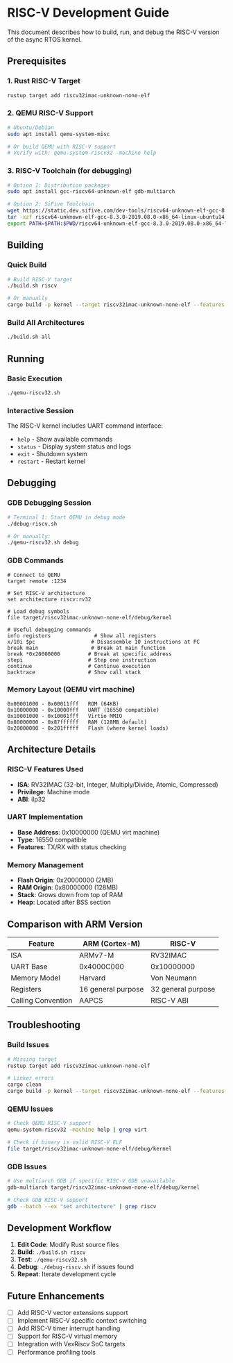 # RISC-V Development Guide

This document describes how to build, run, and debug the RISC-V version of the async RTOS kernel.

## Prerequisites

### 1. Rust RISC-V Target
```bash
rustup target add riscv32imac-unknown-none-elf
```

### 2. QEMU RISC-V Support
```bash
# Ubuntu/Debian
sudo apt install qemu-system-misc

# Or build QEMU with RISC-V support
# Verify with: qemu-system-riscv32 -machine help
```

### 3. RISC-V Toolchain (for debugging)
```bash
# Option 1: Distribution packages
sudo apt install gcc-riscv64-unknown-elf gdb-multiarch

# Option 2: SiFive Toolchain
wget https://static.dev.sifive.com/dev-tools/riscv64-unknown-elf-gcc-8.3.0-2019.08.0-x86_64-linux-ubuntu14.tar.gz
tar -xzf riscv64-unknown-elf-gcc-8.3.0-2019.08.0-x86_64-linux-ubuntu14.tar.gz
export PATH=$PATH:$PWD/riscv64-unknown-elf-gcc-8.3.0-2019.08.0-x86_64-linux-ubuntu14/bin
```

## Building

### Quick Build
```bash
# Build RISC-V target
./build.sh riscv

# Or manually
cargo build -p kernel --target riscv32imac-unknown-none-elf --features riscv
```

### Build All Architectures
```bash
./build.sh all
```

## Running

### Basic Execution
```bash
./qemu-riscv32.sh
```

### Interactive Session
The RISC-V kernel includes UART command interface:
- `help` - Show available commands
- `status` - Display system status and logs
- `exit` - Shutdown system
- `restart` - Restart kernel

## Debugging

### GDB Debugging Session
```bash
# Terminal 1: Start QEMU in debug mode
./debug-riscv.sh

# Or manually:
./qemu-riscv32.sh debug
```

### GDB Commands
```gdb
# Connect to QEMU
target remote :1234

# Set RISC-V architecture
set architecture riscv:rv32

# Load debug symbols
file target/riscv32imac-unknown-none-elf/debug/kernel

# Useful debugging commands
info registers              # Show all registers
x/10i $pc                  # Disassemble 10 instructions at PC
break main                 # Break at main function
break *0x20000000         # Break at specific address
stepi                     # Step one instruction
continue                  # Continue execution
backtrace                 # Show call stack
```

### Memory Layout (QEMU virt machine)
```
0x00001000 - 0x00011fff   ROM (64KB)
0x10000000 - 0x10000fff   UART (16550 compatible)
0x10001000 - 0x10001fff   Virtio MMIO
0x80000000 - 0x87ffffff   RAM (128MB default)
0x20000000 - 0x201fffff   Flash (where kernel loads)
```

## Architecture Details

### RISC-V Features Used
- **ISA**: RV32IMAC (32-bit, Integer, Multiply/Divide, Atomic, Compressed)
- **Privilege**: Machine mode
- **ABI**: ilp32

### UART Implementation
- **Base Address**: 0x10000000 (QEMU virt machine)
- **Type**: 16550 compatible
- **Features**: TX/RX with status checking

### Memory Management
- **Flash Origin**: 0x20000000 (2MB)
- **RAM Origin**: 0x80000000 (128MB)
- **Stack**: Grows down from top of RAM
- **Heap**: Located after BSS section

## Comparison with ARM Version

| Feature | ARM (Cortex-M) | RISC-V |
|---------|----------------|---------|
| ISA | ARMv7-M | RV32IMAC |
| UART Base | 0x4000C000 | 0x10000000 |
| Memory Model | Harvard | Von Neumann |
| Registers | 16 general purpose | 32 general purpose |
| Calling Convention | AAPCS | RISC-V ABI |

## Troubleshooting

### Build Issues
```bash
# Missing target
rustup target add riscv32imac-unknown-none-elf

# Linker errors
cargo clean
cargo build -p kernel --target riscv32imac-unknown-none-elf --features riscv -v
```

### QEMU Issues
```bash
# Check QEMU RISC-V support
qemu-system-riscv32 -machine help | grep virt

# Check if binary is valid RISC-V ELF
file target/riscv32imac-unknown-none-elf/debug/kernel
```

### GDB Issues
```bash
# Use multiarch GDB if specific RISC-V GDB unavailable
gdb-multiarch target/riscv32imac-unknown-none-elf/debug/kernel

# Check GDB RISC-V support
gdb --batch --ex "set architecture" | grep riscv
```

## Development Workflow

1. **Edit Code**: Modify Rust source files
2. **Build**: `./build.sh riscv`
3. **Test**: `./qemu-riscv32.sh`
4. **Debug**: `./debug-riscv.sh` if issues found
5. **Repeat**: Iterate development cycle

## Future Enhancements

- [ ] Add RISC-V vector extensions support
- [ ] Implement RISC-V specific context switching
- [ ] Add RISC-V timer interrupt handling
- [ ] Support for RISC-V virtual memory
- [ ] Integration with VexRiscv SoC targets
- [ ] Performance profiling tools
